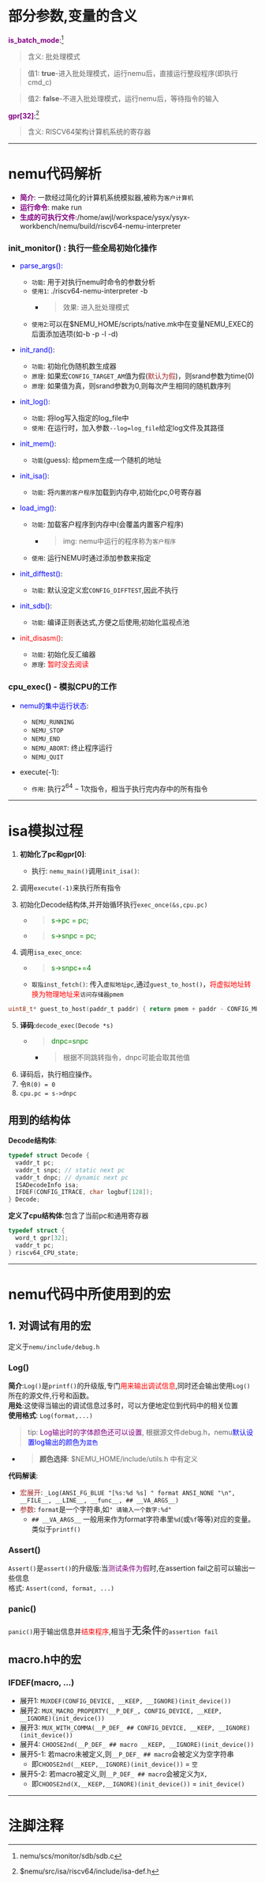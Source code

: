 # 部分参数,变量的含义
**<font color=purple>is_batch_mode</font>**:[^1]  
> 含义: 批处理模式  

> 值1: **true**-进入批处理模式，运行nemu后，直接运行整段程序(即执行cmd_c)  

> 值2: **false**-不进入批处理模式，运行nemu后，等待指令的输入  

**<font color=purple>gpr[32]</font>**:[^2]  
> 含义: RISCV64架构计算机系统的寄存器  

---
# nemu代码解析
- **<font color=purple>简介</font>**: 一款经过简化的计算机系统模拟器,被称为`客户计算机`  
- **<font color=purple>运行命令</font>**: make run  
- **<font color=purple>生成的可执行文件</font>**:/home/awjl/workspace/ysyx/ysyx-workbench/nemu/build/riscv64-nemu-interpreter  
### init_monitor() : 执行一些全局初始化操作
- <font color=blue> parse_args():</font>   
   - `功能`: 用于对执行nemu时命令的参数分析
   - `使用1`: ./riscv64-nemu-interpreter -b  
      - > 效果: 进入批处理模式  
   - `使用2`:可以在\$NEMU_HOME/scripts/native.mk中在变量NEMU_EXEC的后面添加选项(如-b -p -l -d)  

- <font color=blue>init_rand()</font>:   
   - `功能`: 初始化伪随机数生成器  
   - `原理`: 如果宏`CONFIG_TARGET_AM`值为假(<font color=brown>默认为假</font>)，则srand参数为time(0)  
   - `原理`: 如果值为真，则srand参数为0,则每次产生相同的随机数序列  

- <font color=blue>init_log()</font>:   
   - `功能`: 将log写入指定的log_file中  
   - `使用`: 在运行时，加入参数`--log=log_file`给定log文件及其路径  

- <font color=blue>init_mem()</font>:   
   - `功能`(guess): 给pmem生成一个随机的地址  


- <font color=blue>init_isa()</font>:   
   - `功能`: 将`内置的客户程序`加载到内存中,初始化pc,0号寄存器  

- <font color=blue>load_img()</font>:   
   - `功能`: 加载客户程序到内存中(会覆盖内置客户程序)  
      - > img: nemu中运行的程序称为`客户程序`  
   - `使用`: 运行NEMU时通过添加参数来指定  

- <font color=blue>init_difftest()</font>:   
   - `功能`: 默认没定义宏`CONFIG_DIFFTEST`,因此不执行  

- <font color=blue>init_sdb()</font>:   
   - `功能`: 编译正则表达式,方便之后使用;初始化监视点池  

- <font color=red>init_disasm()</font>:   
   - `功能`: 初始化反汇编器  
   - `原理`: <font color=red>暂时没去阅读</font>  

### cpu_exec() - 模拟CPU的工作
- <font color=blue>nemu的集中运行状态</font>:   
   - `NEMU_RUNNING`  
   - `NEMU_STOP`  
   - `NEMU_END`  
   - `NEMU_ABORT`: 终止程序运行  
   - `NEMU_QUIT`  

- execute(-1):
   - `作用`: 执行$2^64-1$次指令，相当于执行完内存中的所有指令  
---

# isa模拟过程
1. **初始化了pc和gpr[0]**:
   - 执行: `nemu_main()`调用`init_isa()`:
2. 调用`execute(-1)`来执行所有指令  
3. 初始化Decode结构体,并开始循环执行`exec_once(&s,cpu.pc)`  
   - ><font color=green>s->pc   = pc;</font>   
   - ><font color=green>s->snpc = pc;</font>   

4. 调用`isa_exec_once`:  
   - > <font color=green>s->snpc+=4</font>   
   - `取指inst_fetch()`: 传入`虚拟地址pc`,通过`guest_to_host()`，<font color=red>将虚拟地址转换为物理地址来</font>`访问存储器pmem`  
```c
uint8_t* guest_to_host(paddr_t paddr) { return pmem + paddr - CONFIG_MBASE; } 
```
5. **译码**:`decode_exec(Decode *s)`  
   - > <font color=green>dnpc=snpc</font>   
      - > 根据不同跳转指令，dnpc可能会取其他值  
6. 译码后，执行相应操作。  
7. 令`R(0) = 0`  
8. `cpu.pc = s->dnpc`  

## 用到的结构体
**Decode结构体**:  
```c
typedef struct Decode {
  vaddr_t pc;
  vaddr_t snpc; // static next pc
  vaddr_t dnpc; // dynamic next pc
  ISADecodeInfo isa;
  IFDEF(CONFIG_ITRACE, char logbuf[128]);
} Decode;
```
**定义了cpu结构体**:包含了当前pc和通用寄存器  
```c
typedef struct {
  word_t gpr[32];
  vaddr_t pc;
} riscv64_CPU_state;
```
---

# nemu代码中所使用到的宏

## 1. 对调试有用的宏
定义于`nemu/include/debug.h`  

### Log()
**简介**:`Log()`是`printf()`的升级版,专门<font color=red>用来输出调试信息</font>,同时还会输出使用`Log()`所在的源文件,行号和函数。  
**用处**:这使得当输出的调试信息过多时，可以方便地定位到代码中的相关位置  
**使用格式**: `Log(format,...)`

> tip: <font color=purple>Log输出时的字体颜色还可以设置</font>, 根据源文件debug.h，nemu<font color=blue>默认设置log输出的颜色为`蓝色`</font>  
- > **颜色选择**: \$NEMU_HOME/include/utils.h 中有定义  

**代码解读**:   
   - <font color=brown>宏展开</font>: `_Log(ANSI_FG_BLUE "[%s:%d %s] " format ANSI_NONE "\n", __FILE__, __LINE__, __func__, ## __VA_ARGS__)`  
   - <font color=brown>参数</font>: `format`是一个字符串,如`" 请输入一个数字:%d"`  
      - `## __VA_ARGS__` 一般用来作为format字符串里`%d`(或`%f`等等)对应的变量。类似于`printf()`  



### Assert()
`Assert()`是`assert()`的升级版:当<font color=purple>测试条件为假</font>时,在assertion fail之前可以输出一些信息  
格式: `Assert(cond, format, ...)`

### panic()
`panic()`用于输出信息并<font color=red>结束程序</font>,相当于<font size=5>`无条件`</font>的`assertion fail`  

## macro.h中的宏
### IFDEF(macro, ...)
- 展开1: `MUXDEF(CONFIG_DEVICE, __KEEP, __IGNORE)(init_device())`
- 展开2: `MUX_MACRO_PROPERTY(__P_DEF_, CONFIG_DEVICE, __KEEP, __IGNORE)(init_device())`  
- 展开3: `MUX_WITH_COMMA(__P_DEF_ ## CONFIG_DEVICE, __KEEP, __IGNORE)(init_device())`  
- 展开4: `CHOOSE2nd(__P_DEF_ ## macro __KEEP, __IGNORE)(init_device())`  
- 展开5-1: 若macro未被定义,则`__P_DEF_ ## macro`会被定义为空字符串
   - 即`CHOOSE2nd(__KEEP,__IGNORE)(init_device())` = `空`  
- 展开5-2: 若macro被定义,则`__P_DEF_ ## macro`会被定义为`X, ` 
   - 即`CHOOSE2nd(X,__KEEP,__IGNORE)(init_device())` = `init_device()`  

---

# 注脚注释
[^1]: nemu/scs/monitor/sdb/sdb.c
[^2]: \$nemu/src/isa/riscv64/include/isa-def.h


